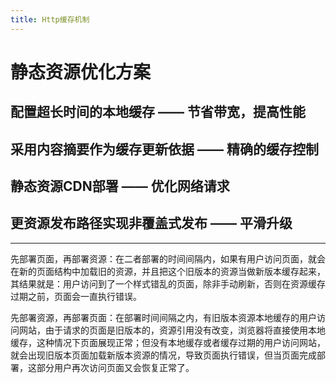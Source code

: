 ```yaml
---
title: Http缓存机制
---
```

# 静态资源优化方案

## 配置超长时间的本地缓存 —— 节省带宽，提高性能
## 采用内容摘要作为缓存更新依据 —— 精确的缓存控制
## 静态资源CDN部署 —— 优化网络请求
## 更资源发布路径实现非覆盖式发布 —— 平滑升级

---

先部署页面，再部署资源：在二者部署的时间间隔内，如果有用户访问页面，就会在新的页面结构中加载旧的资源，并且把这个旧版本的资源当做新版本缓存起来，其结果就是：用户访问到了一个样式错乱的页面，除非手动刷新，否则在资源缓存过期之前，页面会一直执行错误。

先部署资源，再部署页面：在部署时间间隔之内，有旧版本资源本地缓存的用户访问网站，由于请求的页面是旧版本的，资源引用没有改变，浏览器将直接使用本地缓存，这种情况下页面展现正常；但没有本地缓存或者缓存过期的用户访问网站，就会出现旧版本页面加载新版本资源的情况，导致页面执行错误，但当页面完成部署，这部分用户再次访问页面又会恢复正常了。